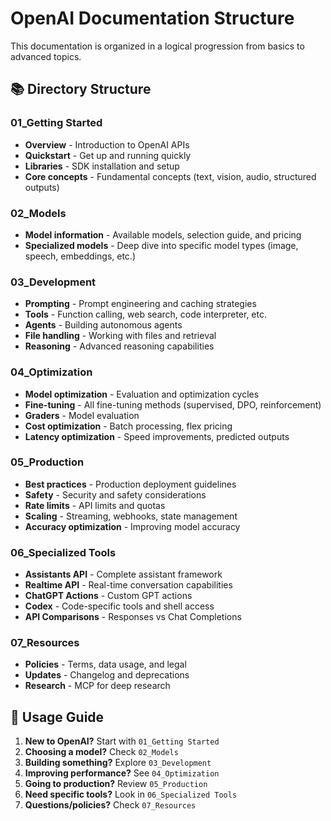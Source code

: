 # OpenAI Documentation Structure

This documentation is organized in a logical progression from basics to advanced topics.

## 📚 Directory Structure

### 01_Getting Started
- **Overview** - Introduction to OpenAI APIs
- **Quickstart** - Get up and running quickly
- **Libraries** - SDK installation and setup
- **Core concepts** - Fundamental concepts (text, vision, audio, structured outputs)

### 02_Models
- **Model information** - Available models, selection guide, and pricing
- **Specialized models** - Deep dive into specific model types (image, speech, embeddings, etc.)

### 03_Development
- **Prompting** - Prompt engineering and caching strategies
- **Tools** - Function calling, web search, code interpreter, etc.
- **Agents** - Building autonomous agents
- **File handling** - Working with files and retrieval
- **Reasoning** - Advanced reasoning capabilities

### 04_Optimization
- **Model optimization** - Evaluation and optimization cycles
- **Fine-tuning** - All fine-tuning methods (supervised, DPO, reinforcement)
- **Graders** - Model evaluation
- **Cost optimization** - Batch processing, flex pricing
- **Latency optimization** - Speed improvements, predicted outputs

### 05_Production
- **Best practices** - Production deployment guidelines
- **Safety** - Security and safety considerations
- **Rate limits** - API limits and quotas
- **Scaling** - Streaming, webhooks, state management
- **Accuracy optimization** - Improving model accuracy

### 06_Specialized Tools
- **Assistants API** - Complete assistant framework
- **Realtime API** - Real-time conversation capabilities
- **ChatGPT Actions** - Custom GPT actions
- **Codex** - Code-specific tools and shell access
- **API Comparisons** - Responses vs Chat Completions

### 07_Resources
- **Policies** - Terms, data usage, and legal
- **Updates** - Changelog and deprecations
- **Research** - MCP for deep research

## 🎯 Usage Guide

1. **New to OpenAI?** Start with `01_Getting Started`
2. **Choosing a model?** Check `02_Models`
3. **Building something?** Explore `03_Development`
4. **Improving performance?** See `04_Optimization`
5. **Going to production?** Review `05_Production`
6. **Need specific tools?** Look in `06_Specialized Tools`
7. **Questions/policies?** Check `07_Resources`